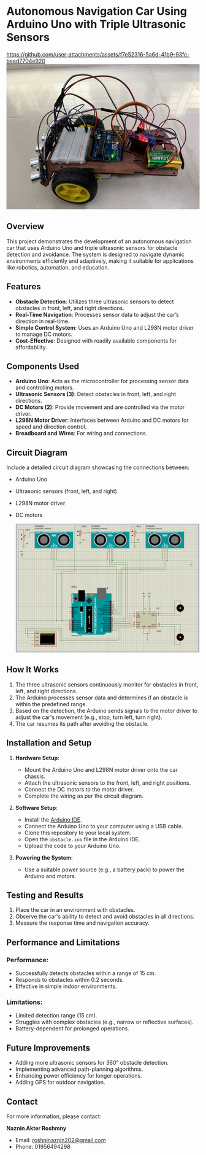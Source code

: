 # Autonomous Navigation Car Using Arduino Uno with Triple Ultrasonic Sensors


   https://github.com/user-attachments/assets/f7e52316-5a6d-41b9-93fc-bead7704e920
   ![Project Picture](Project%20Pictures%20And%20Video/Picture%20Side.jpeg)

## Overview
This project demonstrates the development of an autonomous navigation car that uses Arduino Uno and triple ultrasonic sensors for obstacle detection and avoidance. The system is designed to navigate dynamic environments efficiently and adaptively, making it suitable for applications like robotics, automation, and education.

## Features
- **Obstacle Detection**: Utilizes three ultrasonic sensors to detect obstacles in front, left, and right directions.
- **Real-Time Navigation**: Processes sensor data to adjust the car’s direction in real-time.
- **Simple Control System**: Uses an Arduino Uno and L298N motor driver to manage DC motors.
- **Cost-Effective**: Designed with readily available components for affordability.

## Components Used
- **Arduino Uno**: Acts as the microcontroller for processing sensor data and controlling motors.
- **Ultrasonic Sensors (3)**: Detect obstacles in front, left, and right directions.
- **DC Motors (2)**: Provide movement and are controlled via the motor driver.
- **L298N Motor Driver**: Interfaces between Arduino and DC motors for speed and direction control.
- **Breadboard and Wires**: For wiring and connections.

## Circuit Diagram
Include a detailed circuit diagram showcasing the connections between:
- Arduino Uno
- Ultrasonic sensors (front, left, and right)
- L298N motor driver
- DC motors
  
   ![Circuit Design](Proteus%20Simulation/Circuit%20Diagram.png)

## How It Works
1. The three ultrasonic sensors continuously monitor for obstacles in front, left, and right directions.
2. The Arduino processes sensor data and determines if an obstacle is within the predefined range.
3. Based on the detection, the Arduino sends signals to the motor driver to adjust the car's movement (e.g., stop, turn left, turn right).
4. The car resumes its path after avoiding the obstacle.

## Installation and Setup
1. **Hardware Setup**:
   - Mount the Arduino Uno and L298N motor driver onto the car chassis.
   - Attach the ultrasonic sensors to the front, left, and right positions.
   - Connect the DC motors to the motor driver.
   - Complete the wiring as per the circuit diagram.

2. **Software Setup**:
   - Install the [Arduino IDE](https://www.arduino.cc/en/software).
   - Connect the Arduino Uno to your computer using a USB cable.
   - Clone this repository to your local system.
   - Open the `obstacle.ino` file in the Arduino IDE.
   - Upload the code to your Arduino Uno.
   
3. **Powering the System**:
   - Use a suitable power source (e.g., a battery pack) to power the Arduino and motors.


## Testing and Results
1. Place the car in an environment with obstacles.
2. Observe the car's ability to detect and avoid obstacles in all directions.
3. Measure the response time and navigation accuracy.

## Performance and Limitations
### Performance:
- Successfully detects obstacles within a range of 15 cm.
- Responds to obstacles within 0.2 seconds.
- Effective in simple indoor environments.

### Limitations:
- Limited detection range (15 cm).
- Struggles with complex obstacles (e.g., narrow or reflective surfaces).
- Battery-dependent for prolonged operations.
  
## Future Improvements
- Adding more ultrasonic sensors for 360° obstacle detection.
- Implementing advanced path-planning algorithms.
- Enhancing power efficiency for longer operations.
- Adding GPS for outdoor navigation.

## Contact

For more information, please contact:  

**Naznin Akter Roshmny** 
- Email: roshninaznin202@gmail.com
- Phone: 01956494298
